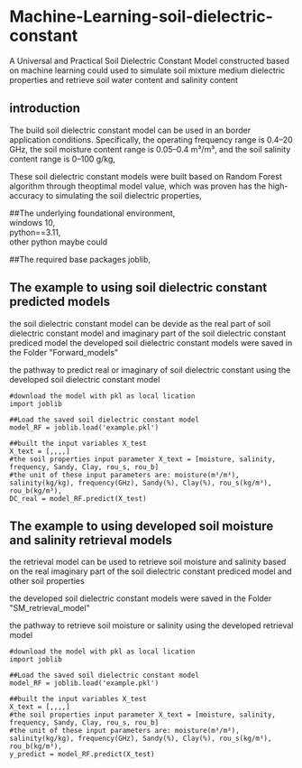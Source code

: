 # Machine-Learning-soil-dielectric-constant
A Universal and Practical Soil Dielectric Constant Model constructed based on machine learning could used to simulate soil mixture medium dielectric properties and retrieve soil water content and salinity content

## introduction
The build soil dielectric constant model can be used in an border application conditions. Specifically, the operating frequency range is 0.4–20 GHz, the soil moisture content range is 0.05–0.4 m³/m³, and the soil salinity content range is 0–100 g/kg,<br>

These soil dielectric constant models were built based on Random Forest algorithm through theoptimal model value, which was proven has the high-accuracy to simulating the soil dielectric properties,<br>

##The underlying foundational environment,<br>
windows 10,<br>
python==3.11,<br>
other python maybe could  

##The required base packages
joblib,

## The example to using soil dielectric constant predicted models

the soil dielectric constant model can be devide as the real part of soil dielectric constant model and imaginary part of the soil dielectric constant prediced model
the developed soil dielectric constant models were saved in the Folder "Forward_models"

the pathway to predict real or imaginary of soil dielectric constant using the developed soil dielectric constant model

```
#download the model with pkl as local lication
import joblib      

##Load the saved soil dielectric constant model  
model_RF = joblib.load('example.pkl')

##built the input variables X_test
X_text = [,,,,]
#the soil properties input parameter X_text = [moisture, salinity, frequency, Sandy, Clay, rou_s, rou_b]
#the unit of these input parameters are: moisture(m³/m³), salinity(kg/kg), frequency(GHz), Sandy(%), Clay(%), rou_s(kg/m³), rou_b(kg/m³), 
DC_real = model_RF.predict(X_test)
```

## The example to using developed soil moisture and salinity retrieval models

the retrieval model can be used to retrieve soil moisture and salinity based on the real imaginary part of the soil dielectric constant prediced model and other soil properties

the developed soil dielectric constant models were saved in the Folder "SM_retrieval_model"

the pathway to retrieve soil moisture or salinity using the developed retrieval model

```
#download the model with pkl as local lication
import joblib      

##Load the saved soil dielectric constant model  
model_RF = joblib.load('example.pkl')

##built the input variables X_test
X_text = [,,,,]
#the soil properties input parameter X_text = [moisture, salinity, frequency, Sandy, Clay, rou_s, rou_b]
#the unit of these input parameters are: moisture(m³/m³), salinity(kg/kg), frequency(GHz), Sandy(%), Clay(%), rou_s(kg/m³), rou_b(kg/m³), 
y_predict = model_RF.predict(X_test)
```
